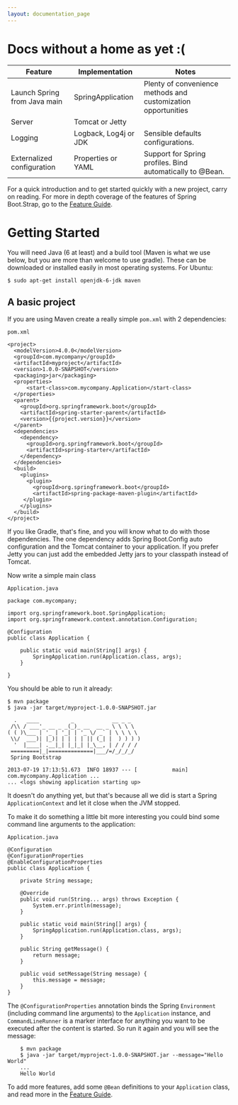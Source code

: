 ```yaml
---
layout: documentation_page
---
```

# Docs without a home as yet :(


|Feature |Implementation |Notes |
|---|---|---|
|Launch Spring from Java main |SpringApplication | Plenty of convenience methods and customization opportunities |
|Server   |Tomcat or Jetty  | |
|Logging  |Logback, Log4j or JDK | Sensible defaults configurations. |
|Externalized configuration | Properties or YAML | Support for Spring profiles. Bind automatically to @Bean. |

For a quick introduction and to get started quickly with a new
project, carry on reading.  For more in depth coverage of the features
of Spring Boot.Strap, go to the [Feature Guide](docs/Features.html).

# Getting Started

You will need Java (6 at least) and a build tool (Maven is what we use
below, but you are more than welcome to use gradle).  These can be
downloaded or installed easily in most operating systems.  For Ubuntu:

    $ sudo apt-get install openjdk-6-jdk maven

<!--FIXME: short instructions for Mac.-->

## A basic project

If you are using Maven create a really simple `pom.xml` with 2 dependencies:

`pom.xml`

```
<project>
  <modelVersion>4.0.0</modelVersion>
  <groupId>com.mycompany</groupId>
  <artifactId>myproject</artifactId>
  <version>1.0.0-SNAPSHOT</version>
  <packaging>jar</packaging>
  <properties>
      <start-class>com.mycompany.Application</start-class>
  </properties>
  <parent>
    <groupId>org.springframework.boot</groupId>
    <artifactId>spring-starter-parent</artifactId>
    <version>{{project.version}}</version>
  </parent>
  <dependencies>
    <dependency>
      <groupId>org.springframework.boot</groupId>
      <artifactId>spring-starter</artifactId>
    </dependency>
  </dependencies>
  <build>
    <plugins>
      <plugin>
        <groupId>org.springframework.boot</groupId>
        <artifactId>spring-package-maven-plugin</artifactId>
     </plugin>
    </plugins>
  </build>
</project>
```

If you like Gradle, that's fine, and you will know what to do with
those dependencies.  The one dependency adds Spring Boot.Config auto
configuration and the Tomcat container to your application.  If you
prefer Jetty you can just add the embedded Jetty jars to your
classpath instead of Tomcat.

Now write a simple main class

`Application.java`
```
package com.mycompany;

import org.springframework.boot.SpringApplication;
import org.springframework.context.annotation.Configuration;

@Configuration
public class Application {

	public static void main(String[] args) {
		SpringApplication.run(Application.class, args);
	}

}
```

You should be able to run it already:

    $ mvn package
    $ java -jar target/myproject-1.0.0-SNAPSHOT.jar

      .   ____          _            __ _ _
     /\\ / ___'_ __ _ _(_)_ __  __ _ \ \ \ \
    ( ( )\___ | '_ | '_| | '_ \/ _` | \ \ \ \
     \\/  ___)| |_)| | | | | || (_| |  ) ) ) )
      '  |____| .__|_| |_|_| |_\__, | / / / /
     =========|_|==============|___/=/_/_/_/
     Spring Bootstrap

    2013-07-19 17:13:51.673  INFO 18937 --- [           main] com.mycompany.Application ...
    ... <logs showing application starting up>

It doesn't do anything yet, but that's because all we did is start a
Spring `ApplicationContext` and let it close when the JVM stopped.

To make it do something a little bit more interesting you could bind
some command line arguments to the application:

`Application.java`
```
@Configuration
@ConfigurationProperties
@EnableConfigurationProperties
public class Application {

    private String message;

    @Override
    public void run(String... args) throws Exception {
    	System.err.println(message);
    }

	public static void main(String[] args) {
		SpringApplication.run(Application.class, args);
	}

 	public String getMessage() {
		return message;
	}

	public void setMessage(String message) {
		this.message = message;
	}
}
```

The `@ConfigurationProperties` annotation binds the Spring
`Environment` (including command line arguments) to the `Application`
instance, and `CommandLineRunner` is a marker interface for anything
you want to be executed after the content is started. So run it
again and you will see the message:

```
    $ mvn package
    $ java -jar target/myproject-1.0.0-SNAPSHOT.jar --message="Hello World"
    ...
    Hello World
```

To add more features, add some `@Bean` definitions to your
`Application` class, and read more in the
[Feature Guide](docs/Features.html).